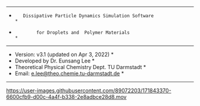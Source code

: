 ***************************************************************************
*        Dissipative Particle Dynamics Simulation Software                * 
*             for Droplets and  Polymer Materials                         * 
***************************************************************************
* Version: v3.1 (updated on Apr 3, 2022)                                  *
* Developed by Dr. Eunsang Lee                                            *
* Theoretical Physical Chemistry Dept. TU Darmstadt                       *
* Email: e.lee@theo.chemie.tu-darmstadt.de                                *
***************************************************************************



https://user-images.githubusercontent.com/89072203/171843370-6600cfb9-d00c-4a4f-b338-2e8adbce28d8.mov

